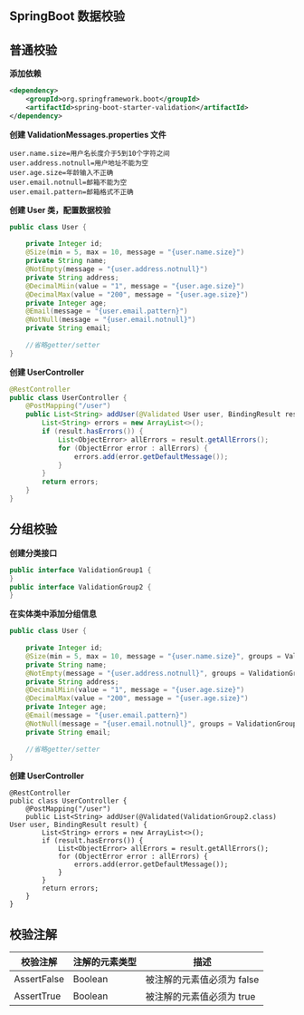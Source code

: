## SpringBoot 数据校验

## 普通校验

**添加依赖**

```xml
<dependency>
    <groupId>org.springframework.boot</groupId>
    <artifactId>spring-boot-starter-validation</artifactId>
</dependency>
```

**创建 ValidationMessages.properties 文件**

```properties
user.name.size=用户名长度介于5到10个字符之间
user.address.notnull=用户地址不能为空
user.age.size=年龄输入不正确
user.email.notnull=邮箱不能为空
user.email.pattern=邮箱格式不正确
```

**创建 User 类，配置数据校验**

```java
public class User {
    
    private Integer id;
    @Size(min = 5, max = 10, message = "{user.name.size}")
    private String name;
    @NotEmpty(message = "{user.address.notnull}")
    private String address;
    @DecimalMiin(value = "1", message = "{user.age.size}")
    @DecimalMax(value = "200", message = "{user.age.size}")
    private Integer age;
    @Email(message = "{user.email.pattern}")
    @NotNull(message = "{user.email.notnull}")
    private String email;
    
    //省略getter/setter
}
```

**创建 UserController**

```java
@RestController
public class UserController {
    @PostMapping("/user")
    public List<String> addUser(@Validated User user, BindingResult result) {
        List<String> errors = new ArrayList<>();
        if (result.hasErrors()) {
            List<ObjectError> allErrors = result.getAllErrors();
            for (ObjectError error : allErrors) {
                errors.add(error.getDefaultMessage());
            }
        }
        return errors;
    }
}
```

## 分组校验

**创建分类接口**

```java
public interface ValidationGroup1 {
}
public interface ValidationGroup2 {
}
```

**在实体类中添加分组信息**

```java
public class User {
    
    private Integer id;
    @Size(min = 5, max = 10, message = "{user.name.size}", groups = ValidationGroup1.class)
    private String name;
    @NotEmpty(message = "{user.address.notnull}", groups = ValidationGroup2.class)
    private String address;
    @DecimalMiin(value = "1", message = "{user.age.size}")
    @DecimalMax(value = "200", message = "{user.age.size}")
    private Integer age;
    @Email(message = "{user.email.pattern}")
    @NotNull(message = "{user.email.notnull}", groups = ValidationGroup2.class)
    private String email;
    
    //省略getter/setter
}
```

**创建 UserController**

```
@RestController
public class UserController {
    @PostMapping("/user")
    public List<String> addUser(@Validated(ValidationGroup2.class) User user, BindingResult result) {
        List<String> errors = new ArrayList<>();
        if (result.hasErrors()) {
            List<ObjectError> allErrors = result.getAllErrors();
            for (ObjectError error : allErrors) {
                errors.add(error.getDefaultMessage());
            }
        }
        return errors;
    }
}
```



## 校验注解

| 校验注解    | 注解的元素类型 | 描述                       |
| ----------- | -------------- | -------------------------- |
| AssertFalse | Boolean        | 被注解的元素值必须为 false |
| AssertTrue  | Boolean        | 被注解的元素值必须为 true  |

